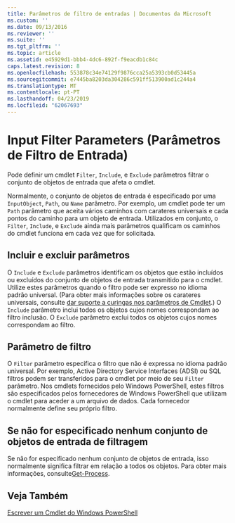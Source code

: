 ```yaml
---
title: Parâmetros de filtro de entradas | Documentos da Microsoft
ms.custom: ''
ms.date: 09/13/2016
ms.reviewer: ''
ms.suite: ''
ms.tgt_pltfrm: ''
ms.topic: article
ms.assetid: e45929d1-bbb4-4dc6-892f-f9eacdb1c84c
caps.latest.revision: 8
ms.openlocfilehash: 553878c34e74129f9876cca25a5393cb0d53445a
ms.sourcegitcommit: e7445ba8203da304286c591ff513900ad1c244a4
ms.translationtype: MT
ms.contentlocale: pt-PT
ms.lasthandoff: 04/23/2019
ms.locfileid: "62067693"
---
```

# <a name="input-filter-parameters"></a>Input Filter Parameters (Parâmetros de Filtro de Entrada)

Pode definir um cmdlet `Filter`, `Include`, e `Exclude` parâmetros filtrar o conjunto de objetos de entrada que afeta o cmdlet.

Normalmente, o conjunto de objetos de entrada é especificado por uma `InputObject`, `Path`, ou `Name` parâmetro. Por exemplo, um cmdlet pode ter um `Path` parâmetro que aceita vários caminhos com carateres universais e cada pontos do caminho para um objeto de entrada. Utilizados em conjunto, o `Filter`, `Include`, e `Exclude` ainda mais parâmetros qualificam os caminhos do cmdlet funciona em cada vez que for solicitada.

## <a name="include-and-exclude-parameters"></a>Incluir e excluir parâmetros

O `Include` e `Exclude` parâmetros identificam os objetos que estão incluídos ou excluídos do conjunto de objetos de entrada transmitido para o cmdlet. Utilize estes parâmetros quando o filtro pode ser expresso no idioma padrão universal. (Para obter mais informações sobre os carateres universais, consulte [dar suporte a curingas nos parâmetros de Cmdlet](./supporting-wildcard-characters-in-cmdlet-parameters.md).) O `Include` parâmetro inclui todos os objetos cujos nomes correspondam ao filtro inclusão. O `Exclude` parâmetro exclui todos os objetos cujos nomes correspondam ao filtro.

## <a name="filter-parameter"></a>Parâmetro de filtro

O `Filter` parâmetro especifica o filtro que não é expressa no idioma padrão universal. Por exemplo, Active Directory Service Interfaces (ADSI) ou SQL filtros podem ser transferidos para o cmdlet por meio de seu `Filter` parâmetro. Nos cmdlets fornecidos pelo Windows PowerShell, estes filtros são especificados pelos fornecedores de Windows PowerShell que utilizam o cmdlet para aceder a um arquivo de dados. Cada fornecedor normalmente define seu próprio filtro.

## <a name="filtering-if-no-set-of-input-objects-is-specified"></a>Se não for especificado nenhum conjunto de objetos de entrada de filtragem

Se não for especificado nenhum conjunto de objetos de entrada, isso normalmente significa filtrar em relação a todos os objetos. Para obter mais informações, consulte[Get-Process](/powershell/module/Microsoft.PowerShell.Management/Get-Process).

## <a name="see-also"></a>Veja Também

[Escrever um Cmdlet do Windows PowerShell](./writing-a-windows-powershell-cmdlet.md)